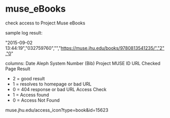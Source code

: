 # muse_eBooks
check access to Project Muse eBooks

sample log result:

"2015-09-02 13:44:19","032759760","","https://muse.jhu.edu/books/9780813541235/","2","0"

columns:
Date
Aleph System Number (Bib)
Project MUSE ID
URL Checked
Page Result
* 2 = good result
* 1 = resolves to homepage or bad URL
* 0 = 404 response or bad URL
Access Check
* 1 = Access found
* 0 = Access Not Found


muse.jhu.edu/access_icon?type=book&id=15623
